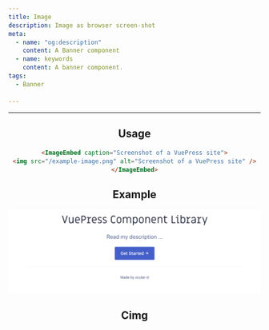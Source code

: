 ```yaml
---
title: Image
description: Image as browser screen-shot
meta:
  - name: "og:description"
    content: A Banner component
  - name: keywords
    content: A banner component.
tags:
  - Banner

---
```


<Header/>

---

## Usage

```markdown
<ImageEmbed caption="Screenshot of a VuePress site">
<img src="/example-image.png" alt="Screenshot of a VuePress site" />
</ImageEmbed>
```


## Example

<ImageEmbed caption="Screenshot of a VuePress site">
<img src="/example-image.png" alt="Screenshot of a VuePress site" />
</ImageEmbed>

## Cimg

<Cimg src='/example-image.png' width='100%' caption="VuePress Example"/>
